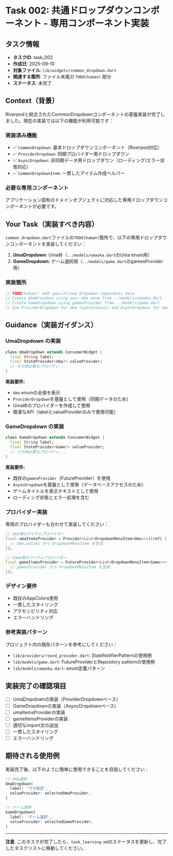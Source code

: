 # Task 002: 共通ドロップダウンコンポーネント - 専用コンポーネント実装

## タスク情報

- **タスクID**: task_002
- **作成日**: 2025-09-10
- **対象ファイル**: `lib/widgets/common_dropdown.dart`
- **関連する箇所**: ファイル末尾の `TODO(human)` 部分
- **ステータス**: 未完了

## Context（背景）

Riverpodと統合されたCommonDropdownコンポーネントの基盤実装が完了しました。現在の実装では以下の機能が利用可能です：

### 実装済み機能
- ✅ `CommonDropdown`: 基本ドロップダウンコンポーネント（Riverpod対応）
- ✅ `ProviderDropdown`: 同期プロバイダー用ドロップダウン
- ✅ `AsyncDropdown`: 非同期データ用ドロップダウン（ローディング/エラー状態対応）
- ✅ `CommonDropdownItem`: 一貫したアイテム作成ヘルパー

### 必要な専用コンポーネント
アプリケーション固有のドメインオブジェクトに対応した専用ドロップダウンコンポーネントが必要です。

## Your Task（実装すべき内容）

`common_dropdown.dart`ファイルの`TODO(human)`箇所で、以下の専用ドロップダウンコンポーネントを実装してください：

1. **UmaDropdown**: Uma枠（`../models/umaoka.dart`のUma enum用）
2. **GameDropdown**: ゲーム選択用（`../models/game.dart`のgamesProvider用）

### 実装箇所
```dart
// TODO(human): Add specialized dropdown components here
// Create UmaDropdown using your Uma enum from ../models/umaoka.dart
// Create GameDropdown using gamesProvider from ../models/game.dart
// Use ProviderDropdown for Uma (synchronous) and AsyncDropdown for Game (async database calls)
```

## Guidance（実装ガイダンス）

### UmaDropdown の実装

```dart
class UmaDropdown extends ConsumerWidget {
  final String label;
  final StateProvider<Uma?> valueProvider;
  // その他必要なプロパティ...
}
```

**実装要件:**
- `Uma` enumの全値を表示
- `ProviderDropdown`を基盤として使用（同期データのため）
- Uma枠のプロバイダーを作成して使用
- 簡潔なAPI（labelとvalueProviderのみで使用可能）

### GameDropdown の実装

```dart
class GameDropdown extends ConsumerWidget {
  final String label; 
  final StateProvider<Game?> valueProvider;
  // その他必要なプロパティ...
}
```

**実装要件:**
- 既存の`gamesProvider`（FutureProvider）を使用
- `AsyncDropdown`を基盤として使用（データベースアクセスのため）
- ゲームタイトルを表示テキストとして使用
- ローディング状態とエラー処理を含む

### プロバイダー実装

専用のプロバイダーも合わせて実装してください：

```dart
// Uma用のアイテムプロバイダー
final umaItemsProvider = Provider<List<DropdownMenuItem<Uma>>>((ref) {
  // Uma.values から DropdownMenuItem を生成
});

// Game用のアイテムプロバイダー  
final gameItemsProvider = FutureProvider<List<DropdownMenuItem<Game>>>((ref) async {
  // gamesProvider から DropdownMenuItem を生成
});
```

### デザイン要件

- 既存のAppColors使用
- 一貫したスタイリング
- アクセシビリティ対応
- エラーハンドリング

### 参考実装パターン

プロジェクト内の既存パターンを参考にしてください：
- `lib/providers/round_provider.dart`: StateNotifierPatternの使用例
- `lib/models/game.dart`: FutureProviderとRepository patternの使用例
- `lib/models/umaoka.dart`: enum定義パターン

## 実装完了の確認項目

- [ ] UmaDropdownの実装（ProviderDropdownベース）
- [ ] GameDropdownの実装（AsyncDropdownベース）
- [ ] umaItemsProviderの実装
- [ ] gameItemsProviderの実装
- [ ] 適切なimport文の追加
- [ ] 一貫したスタイリング
- [ ] エラーハンドリング

## 期待される使用例

実装完了後、以下のように簡単に使用できることを目指してください：

```dart
// Uma選択
UmaDropdown(
  label: 'ウマ設定',
  valueProvider: selectedUmaProvider,
)

// ゲーム選択  
GameDropdown(
  label: 'ゲーム選択',
  valueProvider: selectedGameProvider,
)
```

---

**注意**: このタスクが完了したら、`task_learning.md`のステータスを更新し、完了したタスクリストに移動してください。